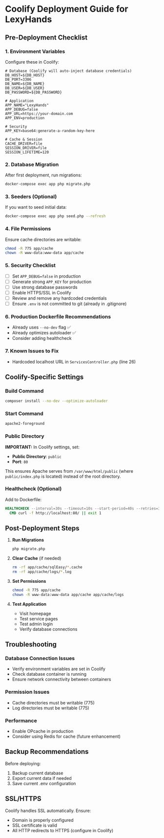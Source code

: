 # Coolify Deployment Guide for LexyHands

## Pre-Deployment Checklist

### 1. Environment Variables
Configure these in Coolify:
```env
# Database (Coolify will auto-inject database credentials)
DB_HOST=${DB_HOST}
DB_PORT=3306
DB_NAME=${DB_NAME}
DB_USER=${DB_USER}
DB_PASSWORD=${DB_PASSWORD}

# Application
APP_NAME="LexyHands"
APP_DEBUG=false
APP_URL=https://your-domain.com
APP_ENV=production

# Security
APP_KEY=base64:generate-a-random-key-here

# Cache & Session
CACHE_DRIVER=file
SESSION_DRIVER=file
SESSION_LIFETIME=120
```

### 2. Database Migration
After first deployment, run migrations:
```bash
docker-compose exec app php migrate.php
```

### 3. Seeders (Optional)
If you want to seed initial data:
```bash
docker-compose exec app php seed.php --refresh
```

### 4. File Permissions
Ensure cache directories are writable:
```bash
chmod -R 775 app/cache
chown -R www-data:www-data app/cache
```

### 5. Security Checklist
- [ ] Set `APP_DEBUG=false` in production
- [ ] Generate strong `APP_KEY` for production
- [ ] Use strong database passwords
- [ ] Enable HTTPS/SSL in Coolify
- [ ] Review and remove any hardcoded credentials
- [ ] Ensure `.env` is not committed to git (already in .gitignore)

### 6. Production Dockerfile Recommendations
- Already uses `--no-dev` flag ✅
- Already optimizes autoloader ✅
- Consider adding healthcheck

### 7. Known Issues to Fix
- Hardcoded localhost URL in `ServicesController.php` (line 26)

## Coolify-Specific Settings

### Build Command
```bash
composer install --no-dev --optimize-autoloader
```

### Start Command
```bash
apache2-foreground
```

### Public Directory
**IMPORTANT:** In Coolify settings, set:
- **Public Directory**: `public`
- **Port**: `80`

This ensures Apache serves from `/var/www/html/public` (where `public/index.php` is located) instead of the root directory.

### Healthcheck (Optional)
Add to Dockerfile:
```dockerfile
HEALTHCHECK --interval=30s --timeout=10s --start-period=40s --retries=3 \
  CMD curl -f http://localhost:80/ || exit 1
```

## Post-Deployment Steps

1. **Run Migrations**
   ```bash
   php migrate.php
   ```

2. **Clear Cache** (if needed)
   ```bash
   rm -rf app/cache/sqlEasy/*.cache
   rm -rf app/cache/logs/*.log
   ```

3. **Set Permissions**
   ```bash
   chmod -R 775 app/cache
   chown -R www-data:www-data app/cache app/cache/logs
   ```

4. **Test Application**
   - Visit homepage
   - Test service pages
   - Test admin login
   - Verify database connections

## Troubleshooting

### Database Connection Issues
- Verify environment variables are set in Coolify
- Check database container is running
- Ensure network connectivity between containers

### Permission Issues
- Cache directories must be writable (775)
- Log directories must be writable (775)

### Performance
- Enable OPcache in production
- Consider using Redis for cache (future enhancement)

## Backup Recommendations

Before deploying:
1. Backup current database
2. Export current data if needed
3. Save current .env configuration

## SSL/HTTPS

Coolify handles SSL automatically. Ensure:
- Domain is properly configured
- SSL certificate is valid
- All HTTP redirects to HTTPS (configure in Coolify)

